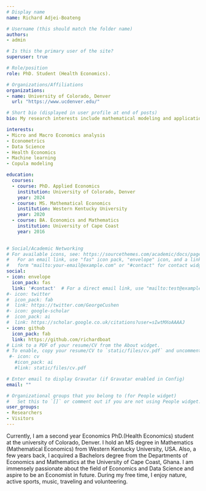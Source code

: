 ```yaml
---
# Display name
name: Richard Adjei-Boateng

# Username (this should match the folder name)
authors:
- admin

# Is this the primary user of the site?
superuser: true

# Role/position
role: PhD. Student (Health Economics).

# Organizations/Affiliations
organizations:
- name: University of Colorado, Denver
  url: "https://www.ucdenver.edu/"

# Short bio (displayed in user profile at end of posts)
bio: My research interests include mathematical modeling and application of econometric techniques to study the causal impacts of health care interventions.

interests:
- Micro and Macro Economics analysis
- Econometrics
- Data Science
- Health Economics
- Machine learning
- Copula modeling

education:
  courses:
  - course: PhD. Applied Economics
    institution: University of Colorado, Denver
    year: 2024
  - course: MS. Mathematical Economics
    institution: Western Kentucky University
    year: 2020
  - course: BA. Economics and Mathematics
    institution: University of Cape Coast
    year: 2016
 

# Social/Academic Networking
# For available icons, see: https://sourcethemes.com/academic/docs/page-builder/#icons
#   For an email link, use "fas" icon pack, "envelope" icon, and a link in the
#   form "mailto:your-email@example.com" or "#contact" for contact widget.
social:
- icon: envelope
  icon_pack: fas
  link: '#contact'  # For a direct email link, use "mailto:test@example.org".
#- icon: twitter
#  icon_pack: fab
#  link: https://twitter.com/GeorgeCushen
#- icon: google-scholar
#  icon_pack: ai
#  link: https://scholar.google.co.uk/citations?user=sIwtMXoAAAAJ
- icon: github
  icon_pack: fab
  link: https://github.com/richardboat
# Link to a PDF of your resume/CV from the About widget.
# To enable, copy your resume/CV to `static/files/cv.pdf` and uncomment the lines below.
 #- icon: cv
   #icon_pack: ai
   #link: static/files/cv.pdf

# Enter email to display Gravatar (if Gravatar enabled in Config)
email: ""

# Organizational groups that you belong to (for People widget)
#   Set this to `[]` or comment out if you are not using People widget.
user_groups:
- Researchers
- Visitors
---
```


Currently, I am a second year Economics PhD.(Health Economics) student at the university of Colorado, Denver. I hold an MS degree in Mathematics (Mathematical Economics) from Western Kentucky University, USA. Also,  a few years back, I acquired a Bachelors degree from the Departments of Economics and Mathematics at the University of Cape Coast, Ghana.
I am immensely passionate about the field of Economics and Data Science and aspire to be an Economist in future. During my free time, I enjoy nature, active sports, music, traveling and volunteering.




